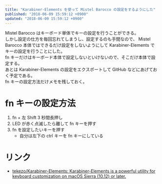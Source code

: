 ```yaml
---
title: "Karabiner-Elements を使って Mistel Barocco の設定をするようにした"
published: "2018-06-09 15:59:12 +0900"
updated: "2018-06-09 15:59:12 +0900"
---
```


Mistel Barocco はキーボード単体でキーの設定を行うことができる。  
しかし設定の仕方を毎回忘れてしまうし、設定するのも手間なので、 Mistel Barocco 本体ではできるだけ設定をしないようにして Karabiner-Elements でキーの設定を行うことにした。  
fn キーだけはキーボード本体で設定しないといけないので、そこだけ本体で設定する。  
あとは Karabiner-Elements の設定をエクスポートして GitHub などにあげておく予定である。  
fn キーの設定方法だけメモを残しておく。

# fn キーの設定方法

1. fn + 左 Shift 3 秒間長押し
2. LED が赤く点滅したら離して fn キーを押す
3. fn を設定したいキーを押す
    - 自分は左下の ctrl キーを fn キーにしている

# リンク

- [tekezo/Karabiner-Elements: Karabiner-Elements is a powerful utility for keyboard customization on macOS Sierra (10.12) or later.](https://github.com/tekezo/Karabiner-Elements)

